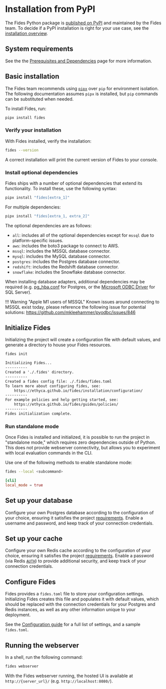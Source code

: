 # Installation from PyPI

The Fides Python package is [published on PyPI](https://pypi.org/project/fides/) and maintained by the Fides team. To decide if a PyPI installation is right for your use case, see the [installation overview](./overview.md).

## System requirements

See the the [Prerequisites and Dependencies](../installation/requirements.md) page for more information.

## Basic installation

The Fides team recommends using [`pipx`](https://pypa.github.io/pipx/) over `pip` for environment isolation. The following documentation assumes `pipx` is installed, but `pip` commands can be substituted when needed.
  
To install Fides, run:

```sh
pipx install fides
```

### Verify your installation

With Fides installed, verify the installation:

```sh
fides --version
```

A correct installation will print the current version of Fides to your console.


### Install optional dependencies

Fides ships with a number of optional dependencies that extend its functionality. To install these, use the following syntax:

```sh
pipx install "fides[extra_1]"
```

For multiple dependencies:

```sh
pipx install "fides[extra_1, extra_2]"
```

The optional dependencies are as follows:

* `all`: includes all of the optional dependencies except for `mssql` due to platform-specific issues.
* `aws`: includes the boto3 package to connect to AWS.
* `mssql`: includes the MSSQL database connector.
* `mysql`: includes the MySQL database connector.
* `postgres`: includes the Postgres database connector.
* `redshift`: includes the Redshift database connector.
* `snowflake`: includes the Snowflake database connector.

When installing database adapters, additional dependencies may be required (e.g. [pg_hba.conf](https://www.postgresql.org/docs/current/auth-pg-hba-conf.html) for Postgres, or the [Microsoft ODBC Driver](https://docs.microsoft.com/en-us/sql/connect/odbc/microsoft-odbc-driver-for-sql-server) for SQL Server).

!!! Warning "Apple M1 users of MSSQL"
     Known issues around connecting to MSSQL exist today, please reference the following issue for potential solutions: <https://github.com/mkleehammer/pyodbc/issues/846>

## Initialize Fides

Initializing the project will create a configuration file with default values, and generate a directory to house your Fides resources.

```sh title="Initialize Fides"
fides init
```

```txt title="Expected Output"
Initializing Fides...
----------
Created a './.fides' directory.
----------
Created a fides config file: ./.fides/fides.toml
To learn more about configuring fides, see:
    https://ethyca.github.io/fides/installation/configuration/
----------
For example policies and help getting started, see:
    https://ethyca.github.io/fides/guides/policies/
----------
Fides initialization complete.
```

### Run standalone mode
Once Fides is installed and initialized, it is possible to run the project in "standalone mode," which requires zero dependencies outside of Python. This does not provide webserver connectivity, but allows you to experiment with local evaluation commands in the CLI. 

Use one of the following methods to enable standalone mode:

```sh title="CLI flag"
fides --local <subcommand>
```

```toml title="fides.toml"
[cli]
local_mode = true
```
## Set up your database

Configure your own Postgres database according to the configuration of your choice, ensuring it satisfies the project [requirements](./requirements.md). Enable a username and password, and keep track of your connection credentials.

## Set up your cache
Configure your own Redis cache according to the configuration of your choice, ensuring it satisfies the project [requirements](./requirements.md). Enable a password (via Redis [`AUTH`](https://redis.io/commands/auth)) to provide additional security, and keep track of your connection credentials.
## Configure Fides

Fides provides a `fides.toml` file to store your configuration settings. Initializing Fides creates this file and populates it with default values, which should be replaced with the connection credentials for your Postgres and Redis instances, as well as any other information unique to your deployment. 

See the [Configuration guide](../installation/configuration.md) for a full list of settings, and a sample `fides.toml`.

## Running the webserver

In a shell, run the following command:

```sh
fides webserver
```

With the Fides webserver running, the hosted UI is available at `http://{server_url}/` (e.g. `http://localhost:8080/`). 